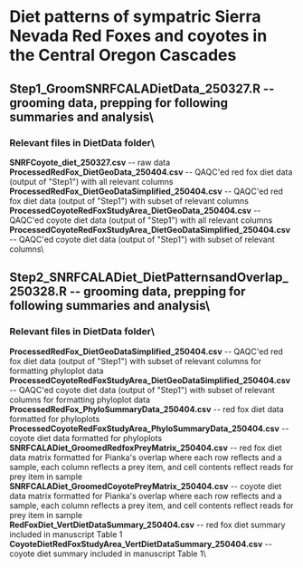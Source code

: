 # Diet patterns of sympatric Sierra Nevada Red Foxes and coyotes in the Central Oregon Cascades

## Step1_GroomSNRFCALADietData_250327.R -- grooming data, prepping for following summaries and analysis\
### Relevant files in DietData folder\
**SNRFCoyote_diet_250327.csv** -- raw data\
**ProcessedRedFox_DietGeoData_250404.csv** -- QAQC'ed red fox diet data (output of "Step1") with all relevant columns\
**ProcessedRedFox_DietGeoDataSimplified_250404.csv** -- QAQC'ed red fox diet data (output of "Step1") with subset of relevant columns\
**ProcessedCoyoteRedFoxStudyArea_DietGeoData_250404.csv** -- QAQC'ed coyote diet data (output of "Step1") with all relevant columns\
**ProcessedCoyoteRedFoxStudyArea_DietGeoDataSimplified_250404.csv** -- QAQC'ed coyote diet data (output of "Step1") with subset of relevant columns\

## Step2_SNRFCALADiet_DietPatternsandOverlap_250328.R -- grooming data, prepping for following summaries and analysis\
### Relevant files in DietData folder\
**ProcessedRedFox_DietGeoDataSimplified_250404.csv** -- QAQC'ed red fox diet data (output of "Step1") with subset of relevant columns for formatting phyloplot data\
**ProcessedCoyoteRedFoxStudyArea_DietGeoDataSimplified_250404.csv** -- QAQC'ed coyote diet data (output of "Step1") with subset of relevant columns for formatting phyloplot data\
**ProcessedRedFox_PhyloSummaryData_250404.csv** -- red fox diet data formatted for phyloplots\
**ProcessedCoyoteRedFoxStudyArea_PhyloSummaryData_250404.csv** -- coyote diet data formatted for phyloplots\
**SNRFCALADiet_GroomedRedfoxPreyMatrix_250404.csv** -- red fox diet data matrix formatted for Pianka's overlap where each row reflects and a sample, each column reflects a prey item, and cell contents reflect reads for prey item in sample\
**SNRFCALADiet_GroomedCoyotePreyMatrix_250404.csv** -- coyote diet data matrix formatted for Pianka's overlap where each row reflects and a sample, each column reflects a prey item, and cell contents reflect reads for prey item in sample\
**RedFoxDiet_VertDietDataSummary_250404.csv** -- red fox diet summary included in manuscript Table 1 \
**CoyoteDietRedFoxStudyArea_VertDietDataSummary_250404.csv** -- coyote diet summary included in manuscript Table 1\ 
